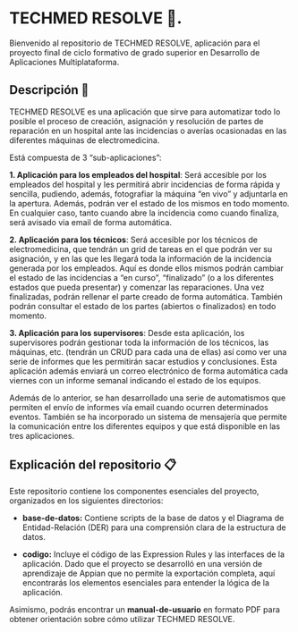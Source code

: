# TECHMED RESOLVE 🚀.

Bienvenido al repositorio de TECHMED RESOLVE, aplicación para el proyecto final de ciclo formativo de grado superior en Desarrollo de Aplicaciones Multiplataforma.

## Descripción 📖

TECHMED RESOLVE es una aplicación que sirve para automatizar todo lo posible el proceso de creación, asignación y resolución de partes de reparación en un hospital ante las incidencias o averías ocasionadas en las diferentes máquinas de electromedicina.

Está compuesta de 3 “sub-aplicaciones”: 

**1.	Aplicación para los empleados del hospital**: Será accesible por los empleados del hospital y les permitirá abrir incidencias de forma rápida y sencilla, pudiendo, además, fotografiar la máquina “en vivo” y adjuntarla en la apertura. Además, podrán ver el estado de los mismos en todo momento. En cualquier caso, tanto cuando abre la incidencia como cuando finaliza, será avisado via email de forma automática.

**2.	Aplicación para los técnicos**: Será accesible por los técnicos de electromedicina, que tendrán un grid de tareas en el que podrán ver su asignación, y en las que les llegará toda la información de la incidencia generada por los empleados. Aquí es donde ellos mismos podrán cambiar el estado de las incidencias a “en curso”, “finalizado” (o a los diferentes estados que pueda presentar) y comenzar las reparaciones. Una vez finalizadas, podrán rellenar el parte creado de forma automática. También podrán consultar el estado de los partes (abiertos o finalizados) en todo momento.

**3.	Aplicación para los supervisores**: Desde esta aplicación, los supervisores podrán gestionar toda la información de los técnicos, las máquinas, etc. (tendrán un CRUD para cada una de ellas) así como ver una serie de informes que les permitirán sacar estudios y conclusiones. Esta aplicación además enviará un correo electrónico de forma automática cada viernes con un informe semanal indicando el estado de los equipos.

Además de lo anterior, se han desarrollado una serie de automatismos que permiten el envío de informes vía email cuando ocurren determinados eventos. También se ha incorporado un sistema de mensajería que permite la comunicación entre los diferentes equipos y que está disponible en las tres aplicaciones. 

## Explicación del repositorio 📋

Este repositorio contiene los componentes esenciales del proyecto, organizados en los siguientes directorios:

- **base-de-datos:** Contiene scripts de la base de datos y el Diagrama de Entidad-Relación (DER) para una comprensión clara de la estructura de datos.

- **codigo:** Incluye el código de las Expression Rules y las interfaces de la aplicación. Dado que el proyecto se desarrolló en una versión de aprendizaje de Appian que no permite la exportación completa, aquí encontrarás los elementos esenciales para entender la lógica de la aplicación.

Asimismo, podrás encontrar un **manual-de-usuario** en formato PDF para obtener orientación sobre cómo utilizar TECHMED RESOLVE.

